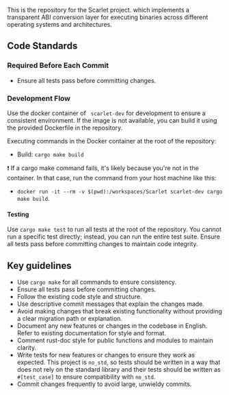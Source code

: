 This is the repository for the Scarlet project. 
which implements a transparent ABI conversion layer for executing binaries across different operating systems and architectures.

## Code Standards

### Required Before Each Commit
- Ensure all tests pass before committing changes.

### Development Flow
Use the docker container of ` scarlet-dev` for development to ensure a consistent environment.
If the image is not available, you can build it using the provided Dockerfile in the repository.

Executing commands in the Docker container at the root of the repository:
- Build: `cargo make build`

❗️ If a cargo make command fails, it's likely because you're not in the container. In that case, run the command from your host machine like this: 
- `docker run -it --rm -v $(pwd):/workspaces/Scarlet scarlet-dev cargo make build`.

#### Testing
Use `cargo make test` to run all tests at the root of the repository.
You cannot run a specific test directly; instead, you can run the entire test suite.
Ensure all tests pass before committing changes to maintain code integrity.

## Key guidelines
- Use `cargo make` for all commands to ensure consistency.
- Ensure all tests pass before committing changes.
- Follow the existing code style and structure.
- Use descriptive commit messages that explain the changes made.
- Avoid making changes that break existing functionality without providing a clear migration path or explanation.
- Document any new features or changes in the codebase in English. Refer to existing documentation for style and format.
- Comment rust-doc style for public functions and modules to maintain clarity.
- Write tests for new features or changes to ensure they work as expected. This project is `no_std`, so tests should be written in a way that does not rely on the standard library and their tests should be written as `#[test_case]` to ensure compatibility with `no_std`.
- Commit changes frequently to avoid large, unwieldy commits.